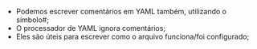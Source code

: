 * Podemos escrever comentários em YAML também, utilizando o símbolo#;
* O processador de YAML ignora comentários;
* Eles são úteis para escrever como o arquivo funciona/foi configurado;